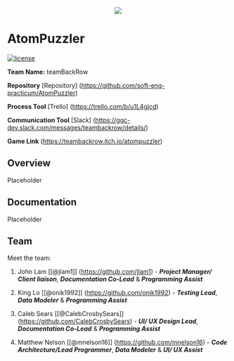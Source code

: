 <p align="center">
<img src ="https://github.com/soft-eng-practicum/AtomPuzzler/tree/master/ITEC_3870Project.gmx/background/images/splash_moc2.png">
</p>

# AtomPuzzler
[![license](https://img.shields.io/github/license/mashape/apistatus.svg)](https://opensource.org/licenses/MIT)


**Team Name:** teamBackRow

**Repository** [Repository] (https://github.com/soft-eng-practicum/AtomPuzzler)

**Process Tool** [Trello] (https://trello.com/b/u1L4gjcd)

**Communication Tool** [Slack] (https://ggc-dev.slack.com/messages/teambackrow/details/)

**Game Link** (https://teambackrow.itch.io/atompuzzler)

## Overview
Placeholder

## Documentation
Placeholder

## Team

Meet the team:

1. John Lam [[@jlam1]] (https://github.com/jlam1) - ***Project Manager/ Client liaison***, ***Documentation Co-Lead*** & ***Programming Assist***
    
2. King Lo	[[@onik1992]]
(https://github.com/onik1992) - ***Testing Lead***, ***Data Modeler*** & ***Programming Assist***

3. Caleb Sears [[@CalebCrosbySears]] (https://github.com/CalebCrosbySears) - ***UI/ UX Design Lead***, ***Documentation Co-Lead*** & ***Programming Assist***

4. Matthew Nelson [[@mnelson16]] (https://github.com/mnelson16) - ***Code Architecture/Lead Programmer***, ***Data Modeler*** & ***UI/ UX Assist***
